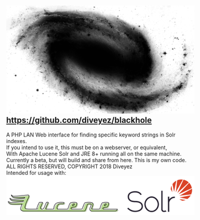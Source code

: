 <img src="images/blackhole.png"></img>
https://github.com/diveyez/blackhole
--
A PHP LAN Web interface for finding specific keyword strings in Solr indexes.</br>
If you intend to use it, this must be on a webserver, or equivalent,</br>
With Apache Lucene Solr and JRE 8+ running all on the same machine.</br>
Currently a beta, but will build and share from here. This is my own code.</br>
ALL RIGHTS RESERVED, COPYRIGHT 2018 Diveyez</br>
Intended for usage with:
<a href="lucene.apache.org/solr"><img src="images/solr.png"></img></a>
